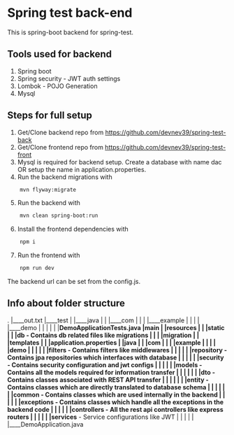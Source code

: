 # Spring test back-end

This is spring-boot backend for spring-test.

## Tools used for backend
1. Spring boot
2. Spring security - JWT auth settings
3. Lombok - POJO Generation
4. Mysql

## Steps for full setup

1. Get/Clone backend repo from https://github.com/devnev39/spring-test-back
2. Get/Clone frontend repo from https://github.com/devnev39/spring-test-front
3. Mysql is required for backend setup. Create a database with name dac OR setup the name in application.properties.
4. Run the backend migrations with 
```bash
    mvn flyway:migrate
```
5. Run the backend with 
```bash
    mvn clean spring-boot:run
```
6. Install the frontend dependencies with 
```bash
    npm i
```
7. Run the frontend with 
```bash
    npm run dev
```
The backend url can be set from the config.js.

## Info about folder structure

.
|____out.txt
|____test
| |____java
| | |____com
| | | |____example
| | | | |____demo
| | | | | |____DemoApplicationTests.java
|____main
| |____resources
| | |____static
| | |____**db**  -  Contains db related files like migrations
| | | |____migration
| | |____templates
| | |____application.properties
| |____java
| | |____com
| | | |____example
| | | | |____demo
| | | | | |____**filters**  - Contains filters like middlewares
| | | | | |____**repository**  - Contains jpa repositories which interfaces with database
| | | | | |____**security**  -  Contains security configuration and jwt configs
| | | | | |____**models**  -  Contains all the models required for information transfer
| | | | | | |____**dto**  -  Contains classes associated with REST API transfer
| | | | | | |____**entity**  -  Contains classes which are directly translated to database schema
| | | | | | |____**common** - Contains classes which are used internally in the backend
| | | | | |____**exceptions** - Contains classes which handle all the exceptions in the backend code
| | | | | |____**controllers** - All the rest api controllers like express routers
| | | | | |____**services** - Service configurations like JWT
| | | | | |____DemoApplication.java
